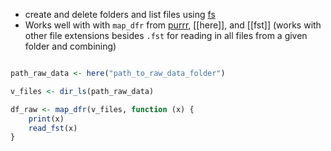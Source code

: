 - create and delete folders and list files using [fs](https://www.tidyverse.org/blog/2018/01/fs-1.0.0/)
- Works well with with `map_dfr` from [purrr](https://purrr.tidyverse.org/),  [[here]], and [[fst]] (works with other file extensions besides `.fst` for reading in all files from a given folder and combining)

```R

path_raw_data <- here("path_to_raw_data_folder")

v_files <- dir_ls(path_raw_data)

df_raw <- map_dfr(v_files, function (x) {
	print(x) 
	read_fst(x)
}


```